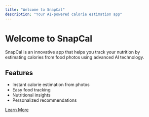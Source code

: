 ```yaml
---
title: "Welcome to SnapCal"
description: "Your AI-powered calorie estimation app"
---
```


# Welcome to SnapCal

SnapCal is an innovative app that helps you track your nutrition by estimating calories from food photos using advanced AI technology.

## Features

- Instant calorie estimation from photos
- Easy food tracking
- Nutritional insights
- Personalized recommendations

[Learn More](/page/bootstrap-carousel/) 